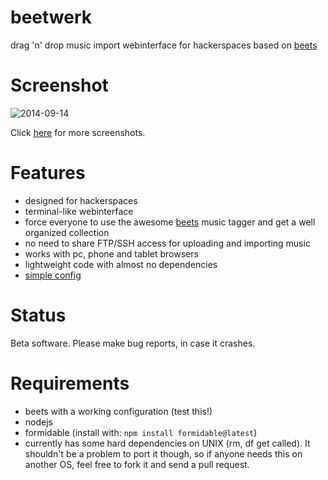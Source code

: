 beetwerk
========
drag 'n' drop music import webinterface for hackerspaces based on [beets](https://github.com/sampsyo/beets)


Screenshot
=======
![2014-09-14](https://cloud.githubusercontent.com/assets/7833187/4265529/1cc95242-3c54-11e4-9d0b-240cfc21e1a9.png)

Click [here](https://github.com/Bytewerk/beetwerk/issues/1) for more screenshots.


Features
========
* designed for hackerspaces
* terminal-like webinterface
* force everyone to use the awesome [beets](https://github.com/sampsyo/beets) music tagger and get a well organized collection
* no need to share FTP/SSH access for uploading and importing music
* works with pc, phone and tablet browsers
* lightweight code with almost no dependencies
* [simple config](https://github.com/Bytewerk/beetwerk/blob/master/config.sample.js)



Status
========
Beta software. Please make bug reports, in case it crashes.


Requirements
========
* beets with a working configuration (test this!)
* nodejs
* formidable (install with: ```npm install formidable@latest```)
* currently has some hard dependencies on UNIX (rm, df get called). It shouldn't be a problem to port it though, so if anyone needs this on another OS, feel free to fork it and send a pull request.
